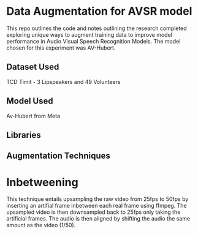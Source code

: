 # Data Augmentation for AVSR model

This repo outlines the code and notes outlining the research completed exploring unique ways to augment training data to improve model performance in Audio Visual Speech Recognition Models. The model chosen for this experiment was AV-Hubert.

## Dataset Used

TCD Timit - 3 Lipspeakers and 49 Volunteers

## Model Used

Av-Hubert from Meta

## Libraries

## Augmentation Techniques

# Inbetweening 

This technique entails upsampling the raw video from 25fps to 50fps by inserting an artifial frame inbetween each real frame using ffmpeg. The upsampled video is then downsampled back to 25fps only taking the artificial frames. The audio is then aligned by shifting the audio the same amount as the video (1/50).

